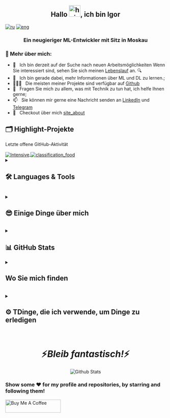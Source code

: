 <h2 align="center">
  Hallo <img alt="hi" src="https://raw.githubusercontent.com/aemmadi/aemmadi/master/wave.gif" width="36"/>, ich bin Igor
</h2>
<a href="https://github.com/ColaChanel/ColaChanel/blob/main/README.rus.md" ><img alt="ru" src="https://img.shields.io/badge/%D0%B2%D0%B5%D1%80%D1%81%D0%B8%D1%8F-%D0%BD%D0%B0%20%D1%80%D1%83%D1%81%D1%81%D0%BA%D0%BE%D0%BC-blue"/></a>
<a href="https://github.com/ColaChanel/ColaChanel/blob/main/README.md" ><img alt="eng" src="https://img.shields.io/badge/English-version-blue"/></a>

<h3 align="center">Ein neugieriger ML-Entwickler mit Sitz in Moskau</h3>

### 🧐  Mehr über mich:

- 🔭 &nbsp; Ich bin derzeit auf der Suche nach neuen Arbeitsmöglichkeiten Wenn Sie interessiert sind, sehen Sie sich meinen [Lebenslauf](https://docs.google.com/document/d/1UTs0ZVzCHJ9JWN7OlU4pFpFYf5Qpw-W-/edit?usp=sharing&ouid=106680660023411159472&rtpof=true&sd=true) an. 🔍
- 🌱 &nbsp; Ich bin gerade dabei, mehr Informationen über ML und DL zu lernen.; 
- 👨🏻‍💻 &nbsp; Die meisten meiner Projekte sind verfügbar auf [Github](https://github.com/ColaChanel?tab=repositories) 
- 💬 &nbsp; Fragen Sie mich zu allem, was mit Technik zu tun hat, ich helfe Ihnen gerne; 
- 📫 &nbsp; Sie können mir gerne eine Nachricht senden an [LinkedIn](https://www.linkedin.com/in/igorkonovalovvasko/) und [Telegram](https://t.me/ColaChannel)
- 📝 &nbsp; Checkout über mich [site_about](https://colachanel.streamlit.app/?lang=2)

## 🗂️ Highlight-Projekte

Letzte offene GitHub-Aktivität

<a href="https://github.com/ColaChanel/Intensive">
  <img align="center" src="https://github-readme-stats.vercel.app/api/pin/?username=ColaChanel&repo=Intensive&show_icons=true&line_height=27&title_color=6aa6f8&text_color=8a919a&icon_color=6aa6f8&bg_color=22272e" alt="Intensive" />
</a>
<a href="https://github.com/ColaChanel/classification_food">
  <img align="center" src="https://github-readme-stats.vercel.app/api/pin/?username=ColaChanel&repo=classification_food&show_icons=true&line_height=27&title_color=6aa6f8&text_color=8a919a&icon_color=6aa6f8&bg_color=22272e" alt="classification_food" />
</a>


<br>
<details>
  <summary><h2>🛠️ Languages & Tools</h2></summary>
	   <!-- Some badges are from https://github.com/Ileriayo/markdown-badges -->

  <h3>👨‍💻 Programming and Markup Languages</h3>
    <p>
        <a href="https://github.com/search?q=user%3ADenverCoder1+language%3Acss"><img alt="CSS" src="https://img.shields.io/badge/CSS-1572B6.svg?logo=css3&logoColor=white"></a>
        <a href="https://github.com/search?q=user%3ADenverCoder1+language%3Ahtml"><img alt="HTML" src="https://img.shields.io/badge/HTML-E34F26.svg?logo=html5&logoColor=white"></a>
        <a href="https://github.com/search?q=user%3ADenverCoder1+language%3Ajavascript"><img alt="JavaScript" src="https://img.shields.io/badge/JavaScript-F7DF1E.svg?logo=javascript&logoColor=black"></a>
        <a href="https://github.com/search?q=user%3ADenverCoder1+language%3Amarkdown"><img alt="Markdown" src="https://img.shields.io/badge/Markdown-000000.svg?logo=markdown&logoColor=white"></a>
        <a href="https://github.com/search?q=user%3ADenverCoder1+language%3Apython"><img alt="Python" src="https://img.shields.io/badge/Python-14354C.svg?logo=python&logoColor=white"></a>
        <a href="https://github.com/search?q=user%3ADenverCoder1+language%3Asql"><img alt="SQL" src="https://custom-icon-badges.demolab.com/badge/SQL-025E8C.svg?logo=database&logoColor=white"></a>
        <a href=""><img alt="Windows Terminal" src="https://img.shields.io/badge/Windows%20Terminal-%234D4D4D.svg?&logo=windows-terminal&logoColor=white"></a>
    <a href=""><img alt="Shell Script" src="https://img.shields.io/badge/shell_script-%23121011.svg?logo=gnu-bash&logoColor=white"></a>
      <a href=""><img alt="Node.js" src="https://img.shields.io/badge/node.js-6DA55F?logo=node.js&logoColor=white"></a>
        </p>
  
  <h3>🧰 Frameworks and Libraries</h3>
    <p>
        <a href="#"><img alt="PyTorch" src="https://img.shields.io/badge/PyTorch-%23EE4C2C.svg?logo=PyTorch&logoColor=white"></a>
        <a href="#"><img alt="Keras" src="https://img.shields.io/badge/Keras-%23D00000.svg?logo=Keras&logoColor=white"></a>
        <a href="#"><img alt="OpenCV" src="https://img.shields.io/badge/opencv-%23white.svg?logo=opencv&logoColor=white"></a>
       <a href="#"><img alt="scikit-learn" src="https://img.shields.io/badge/scikit--learn-%23F7931E.svg?logo=scikit-learn&logoColor=white"></a>
        <a href="#"><img alt="Pandas" src="https://img.shields.io/badge/Pandas-150458.svg?logo=pandas&logoColor=white"></a>
        <a href="#"><img alt="NumPy" src="https://img.shields.io/badge/Numpy-013243.svg?logo=numpy&logoColor=white"></a>
        <a href="#"><img alt="SciPy" src="https://img.shields.io/badge/SciPy-%230C55A5.svg?logo=scipy&logoColor=white"></a>
      <a href="#"><img alt="Plotly" src="https://img.shields.io/badge/Plotly-%233F4F75.svg?logo=plotly&logoColor=white"></a>
      <a href="#"><img alt="Matplotlib" src="https://img.shields.io/badge/Matplotlib-%23ffffff.svg?logo=Matplotlib&logoColor=black"></a>
        <a href="#"><img alt="Discord.py" src="https://custom-icon-badges.demolab.com/badge/Discord.py-0d1620.svg?logo=dpy"></a>
        <a href="#"><img alt="Flask" src="https://img.shields.io/badge/Flask-000000.svg?logo=flask&logoColor=white"></a>
        <a href="#"><img alt="GitHub Actions" src="https://img.shields.io/badge/GitHub%20Actions-2671E5.svg?logo=github%20actions&logoColor=white"></a><a href="#"><img alt="Praw" src="https://custom-icon-badges.demolab.com/badge/Praw-ff3c0c.svg?logo=praw"></a>
        <a href="#"><img alt="Pytest" src="https://img.shields.io/badge/Pytest-0A9EDC.svg?logo=pytest&logoColor=white"></a>
        <a href="#"><img alt="TensorFlow" src="https://img.shields.io/badge/TensorFlow-FF6F00.svg?logo=TensorFlow&logoColor=white"></a>
      <a href="#"><img alt="Anaconda" src="https://img.shields.io/badge/Anaconda-%2344A833.svg?logo=anaconda&logoColor=white"></a>
      <a href="#"><img alt="Selenium" src="https://img.shields.io/badge/-selenium-%43B02A?logo=selenium&logoColor=white"></a>
      <a href="#"><img alt="Django" src="https://img.shields.io/badge/django-%23092E20.svg?logo=django&logoColor=white"></a>
      <a href="#"><img alt="FastAPI" src="https://img.shields.io/badge/FastAPI-005571?logo=fastapi&logoColor=white"></a>
    </p>
  
  <h3>🗄️ Data Tools ETL/Orchestration and Cloud Hosting</h3>
    <p>
        <a href="#"><img alt="PostgreSQL" src ="https://img.shields.io/badge/PostgreSQL-316192.svg?logo=postgresql&logoColor=white"></a>
        <a href="#"><img alt="SQLite" src ="https://img.shields.io/badge/SQLite-07405e.svg?logo=sqlite&logoColor=white"></a>
      <a href="#"><img alt="MongoDB" src ="https://img.shields.io/badge/MongoDB-%234ea94b.svg?logo=mongodb&logoColor=white"></a>
      <a href="#"><img alt="Spark" src ="https://img.shields.io/badge/Apache%20Spark-FDEE21?logo=apachespark&logoColor=black"></a>
      <a href="#"><img alt="Hadoop" src ="https://img.shields.io/badge/Apache%20Hadoop-66CCFF?logo=apachehadoop&logoColor=black"></a>
      <a href="#"><img alt="ClickHouse" src ="https://img.shields.io/badge/ClickHouse-FFCC01?logo=clickhouse&logoColor=white"></a>
      <a href="#"><img alt="Airflow" src ="https://img.shields.io/badge/Apache%20Airflow-017CEE?logo=Apache%20Airflow&logoColor=white"></a>           
    <a href="#"><img alt="Google Drive" src ="https://img.shields.io/badge/Google%20Drive-4285F4?logo=googledrive&logoColor=white"></a>  
    </p>
  
  <h3>🚀🛠️🐳Version control systems and CI/CD</h3>
    <p>
        <a href="#"><img alt="Git" src="https://img.shields.io/badge/Git-F05033.svg?logo=git&logoColor=white"></a>
        <a href="#"><img alt="GitHub Desktop" src="https://img.shields.io/badge/GitHub%20Desktop-8034A9.svg?logo=github&logoColor=white"></a><a href="#"><img alt="GitHub" src="https://img.shields.io/badge/github-%23121011.svg?logo=github&logoColor=white"></a>
        <a href="#"><img alt="GitLab CI" src="https://img.shields.io/badge/gitlab%20ci-%23181717.svg?logo=gitlab&logoColor=white"></a>
        <a href="#"><img alt="GiHub Actions" src="https://img.shields.io/badge/github%20actions-%232671E5.svg?logo=githubactions&logoColor=white"></a>
        <a href="#"><img alt="Gitea" src="https://img.shields.io/badge/Gitea-34495?logo=gitea&logoColor=white"></a>
        <a href="#"><img alt="Jenkins" src="https://img.shields.io/badge/jenkins-%232C5263.svg?logo=jenkins&logoColor=white"></a>
        </p>
  
  <h3>💻 Software and Tools</h3>
    <p>
        <a href="#"><img alt="Adobe" src="https://img.shields.io/badge/Adobe-FF0000.svg?logo=adobe&logoColor=white"></a>
        <a href="#"><img alt="Android" src="https://img.shields.io/badge/Android-3DDC84?logo=android&logoColor=white"></a>
        <a href="#"><img alt="Discord" src="https://img.shields.io/badge/-Discord-5865F2.svg?logo=discord&logoColor=white"></a><a href="#"><img alt="Google Sheets" src="https://img.shields.io/badge/Sheets-34A853.svg?logo=google%20sheets&logoColor=white"></a>
        <a href="#"><img alt="Jupyter" src="https://img.shields.io/badge/Jupyter-F37626.svg?logo=Jupyter&logoColor=white"></a>
        <a href="#"><img alt="OBS Studio" src="https://img.shields.io/badge/-OBS-302E31?logo=obs-studio&logoColor=white"></a>
        <a href="#"><img alt="Stack Overflow" src="https://img.shields.io/badge/-Stack%20Overflow-FE7A16?logo=stack-overflow&logoColor=white"></a>
        <a href="#"><img alt="Visual Studio Code" src="https://img.shields.io/badge/Visual%20Studio%20Code-0078d7.svg?logo=visual-studio-code&logoColor=white"></a>
        <a href="#"><img alt="Medium" src="https://img.shields.io/badge/Medium-12100E?logo=medium&logoColor=white"></a>
        <a href="#"><img alt="Kaggle" src="https://img.shields.io/badge/Kaggle-035a7d?logo=kaggle&logoColor=white"></a>
        <a href="#"><img alt="nVIDIA" src="https://img.shields.io/badge/nVIDIA-%2376B900.svg?logo=nVIDIA&logoColor=white"></a>
        <a href="#"><img alt="Trello" src="https://img.shields.io/badge/Trello-%23026AA7.svg?logo=Trello&logoColor=white"></a>
        <a href="#"><img alt="Docker" src="https://img.shields.io/badge/docker-%230db7ed.svg?logo=docker&logoColor=white"></a>
        <a href="#"><img alt="Arduino" src="https://img.shields.io/badge/-Arduino-00979D?logo=Arduino&logoColor=white"></a>
        <a href="#"><img alt="Windows11" src="https://img.shields.io/badge/Windows%2011-%230079d5.svg?logo=Windows%2011&logoColor=white"></a>
        <a href="#"><img alt="Ubuntu" src="https://img.shields.io/badge/Ubuntu-E95420?logo=ubuntu&logoColor=white"></a>
        <a href="#"><img alt="Nginx" src="https://img.shields.io/badge/nginx-%23009639.svg?logo=nginx&logoColor=white"></a>
    </p>

<h3>🎓Education</h3>
	<p>
		<a href="#"><img alt="Coursera" src="https://img.shields.io/badge/Coursera-%230056D2.svg?logo=Coursera&logoColor=white"></a>
		<a href="#"><img alt="Duolingo" src="https://img.shields.io/badge/Duolingo-%234DC730.svg?logo=Duolingo&logoColor=white"></a>
		<a href="#"><img alt="Datacamp" src="https://img.shields.io/badge/Datacamp-05192D?logo=datacamp&logoColor=03E860"></a>
		<a href="#"><img alt="Codecademy" src="https://img.shields.io/badge/Codecademy-FFF0E5?logo=codecademy&logoColor=1F243A"></a>
		<a href="#"><img alt="edX" src="https://img.shields.io/badge/edX-%2302262B.svg?logo=edX&logoColor=white"></a>
		<a href="#"><img alt="FreeCodeCamp" src="https://img.shields.io/badge/Freecodecamp-%23123.svg?&logo=freecodecamp&logoColor=green"></a>	
	</p>
</details>
  <br>

<details>
  <summary><h2>😎 Einige Dinge über mich</h2></summary>
  <p> * 📱 Sie glauben, dass weniger Zeit in sozialen Netzwerken zu verbringen uns glücklicher macht. </p>
  <p> * 🚀 Existieren irgendwo auf <a href ="https://stepik.org/users/81053163">Stepik</a></p>
  <p> * 📓 Erhalten Sie Wissen über <a href="https://stepik.org/">Stepik</a>, <a href="https://realpython.com/">Real Python</a>, <a href="https://medium.com/">Medium</a>, <a href="https://academy.yandex.ru/">Yandex Academy</a> neben Büchern und Dokumenten.</p>
  <p>* 🏊‍♂️ Ich schwimme sehr gerne.</p>
</details>
  <br>

<details>
  <summary><h2>📊 GitHub Stats</h2></summary>
<div align="center">

![](https://github-profile-summary-cards.vercel.app/api/cards/profile-details?username=ColaChanel&theme=solarized_dark)
![](https://github-profile-summary-cards.vercel.app/api/cards/most-commit-language?username=ColaChanel&theme=solarized_dark)
![](https://github-profile-summary-cards.vercel.app/api/cards/repos-per-language?username=ColaChanel&theme=solarized_dark)
![](https://github-profile-summary-cards.vercel.app/api/cards/stats?username=ColaChanel&theme=solarized_dark)
![](https://github-profile-summary-cards.vercel.app/api/cards/productive-time?username=ColaChanel&theme=solarized_dark)

</div>
</details
  <br>

<details>
  <summary><h2>Wo Sie mich finden</h2></summary>
    <p><a href="https://github.com/ColaChanel" target="_blank"><img alt="Github" src="https://img.shields.io/badge/GitHub-%2312100E.svg?&style=for-the-badge&logo=Github&logoColor=white" /></a><a href="https://www.linkedin.com/in/igorkonovalovvasko/" target="_blank"><img alt="LinkedIn" src="https://img.shields.io/badge/linkedin-%230077B5.svg?&style=for-the-badge&logo=linkedin&logoColor=white" /></a> <a href="https://medium.com/@colachanel" target="_blank"><img alt="Medium" src="https://img.shields.io/badge/medium-%2312100E.svg?&style=for-the-badge&logo=medium&logoColor=white" /></a><a href="mailto:igor.konovalov.dev@gmail.com/" target="_blank"><img alt="Gmail" src="https://img.shields.io/badge/Gmail-D14836?style=for-the-badge&logo=gmail&logoColor=white" /></a>
    </p>
	<br>
	<details><summary><h3>🐾Wenn ich verloren habe 🐾</h3></summary>
		<br>
		<p><a href="https://steamcommunity.com/id/193152/" target="_blank"><img src="https://upload.wikimedia.org/wikipedia/commons/8/83/Steam_icon_logo.svg" width="40"/></a>  &nbsp;</p></details>
</details>
<br>  
<details>
  <summary><h2>⚙️ TDinge, die ich verwende, um Dinge zu erledigen</h2></summary>
  <ul>
  	    <li><b>OS:</b> Windows 11</li>
	    <li><b>Laptop: </b> Asus Rog Strix G17</li>
  	    <li><b>Browser: </b> Yandex and microsoft edge</li>
	    <li><b>Code Editor:</b> VSCode - The best editor out there.</li>
	    <li><b>To Stay Updated:</b> Telegram, Medium, Linkedin.</li>
	</ul>
</details>
  <br>
<h1 align='center'>⚡️<i>Bleib fantastisch!</i>⚡️</h1>
  <p align="center">
        <img src="https://raw.githubusercontent.com/mayhemantt/mayhemantt/Update/svg/Bottom.svg" alt="Github Stats" />
 </p>
  
<div algin="right">

### Show some ❤️ for my profile and repositories, by starring and following them!
  
<a href="https://www.buymeacoffee.com/colachanel" target="_blank"><img src="https://cdn.buymeacoffee.com/buttons/default-orange.png" alt="Buy Me A Coffee" height="41" width="174"></a>
</div>
